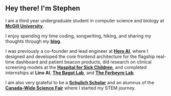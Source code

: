 ## Hey there! I'm Stephen

I am a third year undergraduate student in computer science and biology at **[McGill University](https://www.mcgill.ca/)**.

I enjoy spending my time coding, songwriting, hiking, and sharing my thoughts through my **[blog](https://matrixmaster.me/blog)**.

I was previously a co-founder and lead engineer at **[Hero AI](https://www.heroai.ca/)**, where I designed and developed the core frontend architecture for the flagship real-time dashboard and patient beacon products, did research on clinical screening models at the **[Hospital for Sick Children](https://www.sickkids.ca/)**, and completed internships at **Lino AI**, **[The Bagot Lab](https://www.bagotlab.org/)**, and **[The Ferbeyre Lab](http://www.mapageweb.umontreal.ca/ferbeyre/index-en.htm)**.

I am also very grateful to be a **[Schulich Scholar](https://schulichleaders.com/)** and an alumnus of the **[Canada-Wide Science Fair](https://youthscience.ca/science-fairs/)** where I started my STEM journey.
